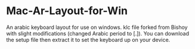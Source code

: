 # Mac-Ar-Layout-for-Win
An arabic keyboard layout for use on windows. klc file forked from Bishoy with slight modifications (changed Arabic period to [.]). You can download the setup file then extract it to set the keyboard up on your device. 
